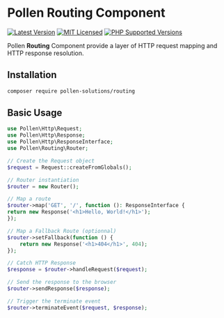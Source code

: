 # Pollen Routing Component

[![Latest Version](https://img.shields.io/badge/release-1.0.0-blue?style=for-the-badge)](https://www.presstify.com/pollen-solutions/wp-app/)
[![MIT Licensed](https://img.shields.io/badge/license-MIT-green?style=for-the-badge)](LICENSE.md)
[![PHP Supported Versions](https://img.shields.io/badge/PHP->=7.4-8892BF?style=for-the-badge&logo=php)](https://www.php.net/supported-versions.php)

Pollen **Routing** Component provide a layer of HTTP request mapping and HTTP response resolution.

## Installation

```bash
composer require pollen-solutions/routing
```

## Basic Usage

```php
use Pollen\Http\Request;
use Pollen\Http\Response;
use Pollen\Http\ResponseInterface;
use Pollen\Routing\Router;

// Create the Request object
$request = Request::createFromGlobals();

// Router instantiation
$router = new Router();

// Map a route
$router->map('GET', '/', function (): ResponseInterface {
return new Response('<h1>Hello, World!</h1>');
});

// Map a Fallback Route (optionnal)
$router->setFallback(function () {
    return new Response('<h1>404</h1>', 404);
});

// Catch HTTP Response
$response = $router->handleRequest($request);

// Send the response to the browser
$router->sendResponse($response);

// Trigger the terminate event
$router->terminateEvent($request, $response);
```
